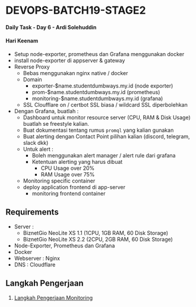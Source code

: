 # DEVOPS-BATCH19-STAGE2
#### Daily Task - Day 6 - Ardi Solehuddin

#### Hari Keenam
- Setup node-exporter, prometheus dan Grafana menggunakan docker
- install node-exporter di appserver & gateway
- Reverse Proxy
    - Bebas menggunakan nginx native / docker
    - Domain
      - exporter-$name.studentdumbways.my.id (node exporter)
      - prom-$name.studentdumbways.my.id (prometheus)
      - monitoring-$name.studentdumbways.my.id (grafana)
    - SSL Cloufflare on / certbot SSL biasa / wildcard SSL diperbolehkan
- Dengan Grafana, buatlah :
    -  Dashboard untuk monitor resource server (CPU, RAM & Disk Usage)  buatlah se freestyle kalian.
    -  Buat dokumentasi tentang rumus `promql` yang kalian gunakan
    -  Buat alerting dengan Contact Point pilihan kalian (discord, telegram, slack dkk)
    -  Untuk alert :
         - Boleh menggunakan alert manager / alert rule dari grafana
         - Ketentuan alerting yang harus dibuat
           - CPU Usage over 20%
           - RAM Usage over 75%
    -  Monitoring specific container
	 - deploy application frontend di app-server
         - monitoring frontend container

## Requirements
- Server : 
  - BiznetGio NeoLite XS 1.1 (1CPU, 1GB RAM, 60 Disk Storage)
  - BiznetGio NeoLite XS 2.2 (2CPU, 2GB RAM, 60 Disk Storage)
- Node-Exporter, Prometheus dan Grafana
- Docker
- Webserver : Nginx
- DNS : Cloudflare

## Langkah Pengerjaan
1. [Langkah Pengerjaan Monitoring](monitoring.md)
